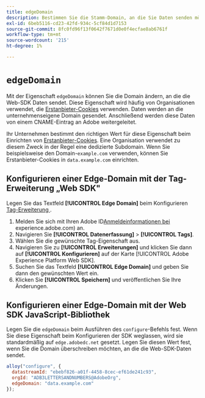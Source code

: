 ```yaml
---
title: edgeDomain
description: Bestimmen Sie die Stamm-Domain, an die Sie Daten senden möchten.
exl-id: 6beb5116-cd23-42fd-934c-5cf84d1d7153
source-git-commit: 8fc0fd96f13f0642f7671d0e0f4ecfae8ab6761f
workflow-type: tm+mt
source-wordcount: '215'
ht-degree: 1%

---
```


# `edgeDomain`

Mit der Eigenschaft `edgeDomain` können Sie die Domain ändern, an die die Web-SDK Daten sendet. Diese Eigenschaft wird häufig von Organisationen verwendet, die [Erstanbieter-Cookies](https://experienceleague.adobe.com/docs/core-services/interface/administration/ec-cookies/cookies-first-party.html?lang=de) verwenden. Daten werden an die unternehmenseigene Domain gesendet. Anschließend werden diese Daten von einem CNAME-Eintrag an Adobe weitergeleitet.

Ihr Unternehmen bestimmt den richtigen Wert für diese Eigenschaft beim Einrichten von [Erstanbieter-Cookies](https://experienceleague.adobe.com/docs/core-services/interface/administration/ec-cookies/cookies-first-party.html?lang=de). Eine Organisation verwendet zu diesem Zweck in der Regel eine dedizierte Subdomain. Wenn Sie beispielsweise den Domain-`example.com` verwenden, können Sie Erstanbieter-Cookies in `data.example.com` einrichten.

## Konfigurieren einer Edge-Domain mit der Tag-Erweiterung „Web SDK&quot;

Legen Sie das Textfeld **[!UICONTROL Edge Domain]** beim Konfigurieren [&#x200B; Tag-Erweiterung &#x200B;](/help/tags/extensions/client/web-sdk/web-sdk-extension-configuration.md).

1. Melden Sie sich mit Ihren Adobe ID[Anmeldeinformationen bei &#x200B;](https://experience.adobe.com)experience.adobe.com) an.
1. Navigieren Sie **[!UICONTROL Datenerfassung]** > **[!UICONTROL Tags]**.
1. Wählen Sie die gewünschte Tag-Eigenschaft aus.
1. Navigieren Sie zu **[!UICONTROL Erweiterungen]** und klicken Sie dann auf **[!UICONTROL Konfigurieren]** auf der Karte [!UICONTROL Adobe Experience Platform Web SDK].
1. Suchen Sie das Textfeld **[!UICONTROL Edge Domain]** und geben Sie dann den gewünschten Wert ein.
1. Klicken Sie **[!UICONTROL Speichern]** und veröffentlichen Sie Ihre Änderungen.

## Konfigurieren einer Edge-Domain mit der Web SDK JavaScript-Bibliothek

Legen Sie die `edgeDomain` beim Ausführen des `configure`-Befehls fest. Wenn Sie diese Eigenschaft beim Konfigurieren der SDK weglassen, wird sie standardmäßig auf `edge.adobedc.net` gesetzt. Legen Sie diesen Wert fest, wenn Sie die Domain überschreiben möchten, an die die Web-SDK-Daten sendet.

```js
alloy("configure", {
  datastreamId: "ebebf826-a01f-4458-8cec-ef61de241c93",
  orgId: "ADB3LETTERSANDNUMBERS@AdobeOrg",
  edgeDomain: "data.example.com"
});
```
